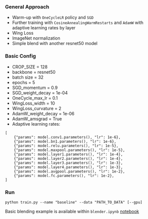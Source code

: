 ### General Approach
* Warm-up with `OneCycleLR` policy and `SGD`
* Further training with `CosineAnnealingWarmRestarts` and `AdamW` with adaptive learning rates by layer
* Wing Loss
* ImageNet normalization
* Simple blend with another resnet50 model


### Basic Config
* CROP_SIZE = 128
* backbone = resnet50
* batch size = 32
* epochs = 5
* SGD_momentum = 0.9
* SGD_weight_decay = 1e-04
* OneCycle_max_lr = 0.1
* WingLoss_width = 10
* WingLoss_curvature = 2
* AdamW_weight_decay = 1e-06
* AdamW_amsgrad = True
* Adaptive learning rates:
```
[
    {"params": model.conv1.parameters(), "lr": 1e-6},
    {"params": model.bn1.parameters(), "lr": 1e-6},
    {"params": model.relu.parameters(), "lr": 1e-5},
    {"params": model.maxpool.parameters(), "lr": 1e-5},
    {"params": model.layer1.parameters(), "lr": 1e-4},
    {"params": model.layer2.parameters(), "lr": 1e-4},
    {"params": model.layer3.parameters(), "lr": 1e-3},
    {"params": model.layer4.parameters(), "lr": 1e-3},
    {"params": model.avgpool.parameters(), "lr": 1e-2},
    {"params": model.fc.parameters(), "lr": 1e-2},
]
```

### Run
```python train.py --name "baseline" --data "PATH_TO_DATA" [--gpu]```

Basic blending example is available within `blender.ipynb` [notebook](blender.ipynb)
